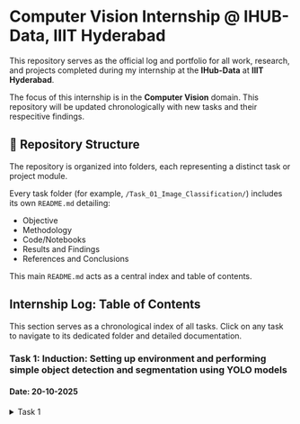 # Computer Vision Internship @ IHUB-Data, IIIT Hyderabad

This repository serves as the official log and portfolio for all work, research, and projects completed during my internship at the **IHub-Data** at **IIIT Hyderabad**.

The focus of this internship is in the **Computer Vision** domain. This repository will be updated chronologically with new tasks and their respecitive findings.


## 📂 Repository Structure

The repository is organized into folders, each representing a distinct task or project module.

Every task folder (for example, `/Task_01_Image_Classification/`) includes its own `README.md` detailing:
- Objective  
- Methodology  
- Code/Notebooks  
- Results and Findings  
- References and Conclusions  

This main `README.md` acts as a central index and table of contents.

## Internship Log: Table of Contents

This section serves as a chronological index of all tasks. Click on any task to navigate to its dedicated folder and detailed documentation.

### Task 1: Induction: Setting up environment and performing simple object detection and segmentation using YOLO models
#### Date: 20-10-2025

<details>
<summary>Task 1</summary>

Your hidden content goes here.  
You can include **text**, code blocks, images, or lists.

```python
print("Hello, world!")


---



